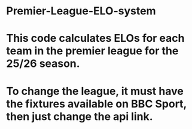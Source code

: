 # Premier-League-ELO-system
# This code calculates ELOs for each team in the premier league for the 25/26 season.
# To change the league, it must have the fixtures available on BBC Sport, then just change the api link.
